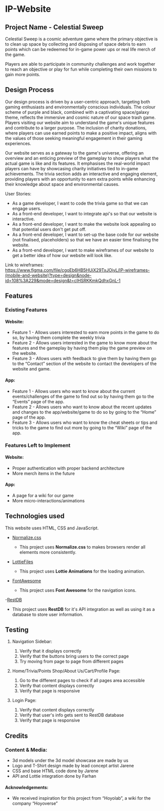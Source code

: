 # IP-Website
## Project Name - Celestial Sweep
Celestial Sweep is a cosmic adventure game where the primary objective is to clean up space by collecting and disposing of space debris to earn points which can be redeemed for in-game power ups or real life merch of the game. 

Players are able to participate in community challenges and work together to reach an objective or play for fun while completing their own missions to gain more points.


## Design Process
Our design process is driven by a user-centric approach, targeting both gaming enthusiasts and environmentally conscious individuals. The colour scheme of purple and black, combined with a captivating space/galaxy theme, reflects the immersive and cosmic nature of our space trash game. Players visiting our website aim to understand the game's unique features and contribute to a larger purpose. The inclusion of charity donations, where players can use earned points to make a positive impact, aligns with the values of those seeking meaningful engagement in their gaming experiences.

Our website serves as a gateway to the game's universe, offering an overview and an enticing preview of the gameplay to show players what the actual game is like and its features. It emphasises the real-world impact players can have by showcasing charity initiatives tied to in-game achievements. The trivia section adds an interactive and engaging element, providing players with an opportunity to earn extra points while enhancing their knowledge about space and environmental causes.

User Stories:
- As a game developer, I want to code the trivia game so that we can engage users.
- As a front-end developer, I want to integrate api's so that our website is interactive.
- As a front-end developer, I want to make the website look appealing so that potential users don't get put off.
- As a front-end developer, I want to set-up the base code for our website (not finalised, placeholders) so that we have an easier  time finalising the website.
- As a front-end developer, I want to make wireframes of our website to get a better idea of how our website will look like.

Link to wireframes: https://www.figma.com/file/cgoEb6HB5HUiX29TxJOiyL/IP-wireframes-(mobile-and-website)?type=design&node-id=108%3A229&mode=design&t=cIHSRKKmkQdhxGnL-1


## Features
### Existing Features
#### Website:
- Feature 1 - Allows users interested to earn more points in the game to do so, by having them complete the weekly trivia
- Feature 2 - Allows users interested in the game to know more about the features and the gameplay by having them play the game preview on the website.
- Feature 3 - Allows users with feedback to give them by having them go to the “Contact” section of the website to contact the developers of the website and game.
#### App:
- Feature 1 - Allows users who want to know about the current events/challenges of the game to find out so by having them go to the “Events” page of the app.
- Feature 2 - Allows users who want to know about the recent updates and changes to the app/website/game to do so by going to the “Home” page of the app.
- Feature 3 - Allows users who want to know the cheat sheets or tips and tricks to the game to find out more by going to the “Wiki” page of the app.

### Features Left to Implement
#### Website:
- Proper authentication with proper backend architecture
- More merch items in the future
#### App:
- A page for a wiki for our game
- More micro-interactions/animations


## Technologies used
This website uses HTML, CSS and JavaScript.

- [Normalize.css](https://necolas.github.io/normalize.css/)
    - This project uses **Normalize.css** to makes browsers render all elements more consistently.

- [LottieFiles](https://lottiefiles.com/)
  - This project uses **Lottie Animations** for the loading animation.
  
- [FontAwesome](https://fontawesome.com/icons)
  - This project uses **Font Awesome** for the navigation icons.
  
-[RestDB](https://restdb.io/)
  - This project uses **RestDB** for it's API integration as well as using it as a database to store user information.


## Testing
1. Navigation Sidebar:
   1. Verify that it displays correctly
   2. Verify that the buttons bring users to the correct page
   3. Try moving from page to page from different pages

2. Home/Trivia/Points Shop/About Us/Cart/Profile Page:
   1. Go to the different pages to check if all pages area accessible
   2. Verify that content displays correctly
   3. Verify that page is responsive

3. Login Page:
   1. Verify that content displays correctly
   2. Verify that user's info gets sent to RestDB database
   3. Verify that page is responsive

## Credits
### Content & Media:
- 3d models under the 3d model showcase are made by us
- Logo and T-Shirt design made by lead concept artist Jarene
- CSS and base HTML code done by Jarene
- API and Lottie integration done by Farhan




#### Acknowledgements:
- We received inspiration for this project from “Hoyolab”, a wiki for the company “Hoyoverse”






